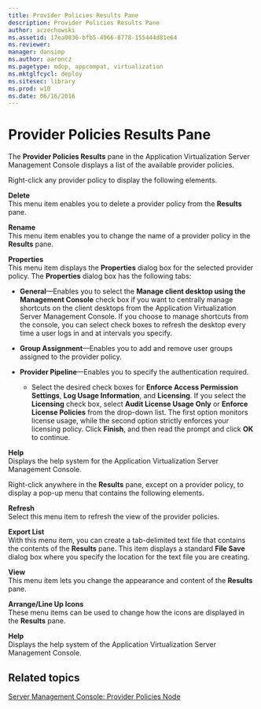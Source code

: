 ```yaml
---
title: Provider Policies Results Pane
description: Provider Policies Results Pane
author: aczechowski
ms.assetid: 17ea0836-bfb5-4966-8778-155444d81e64
ms.reviewer: 
manager: dansimp
ms.author: aaroncz
ms.pagetype: mdop, appcompat, virtualization
ms.mktglfcycl: deploy
ms.sitesec: library
ms.prod: w10
ms.date: 06/16/2016
---
```



# Provider Policies Results Pane


The **Provider Policies Results** pane in the Application Virtualization Server Management Console displays a list of the available provider policies.

Right-click any provider policy to display the following elements.

<a href="" id="delete"></a>**Delete**  
This menu item enables you to delete a provider policy from the **Results** pane.

<a href="" id="rename"></a>**Rename**  
This menu item enables you to change the name of a provider policy in the **Results** pane.

<a href="" id="properties"></a>**Properties**  
This menu item displays the **Properties** dialog box for the selected provider policy. The **Properties** dialog box has the following tabs:

-   **General**—Enables you to select the **Manage client desktop using the** **Management Console** check box if you want to centrally manage shortcuts on the client desktops from the Application Virtualization Server Management Console. If you choose to manage shortcuts from the console, you can select check boxes to refresh the desktop every time a user logs in and at intervals you specify.

-   **Group Assignment**—Enables you to add and remove user groups assigned to the provider policy.

-   **Provider Pipeline**—Enables you to specify the authentication required.

    -   Select the desired check boxes for **Enforce Access Permission Settings**, **Log Usage Information**, and **Licensing**. If you select the **Licensing** check box, select **Audit License Usage Only** or **Enforce License Policies** from the drop-down list. The first option monitors license usage, while the second option strictly enforces your licensing policy. Click **Finish**, and then read the prompt and click **OK** to continue.

<a href="" id="help"></a>**Help**  
Displays the help system for the Application Virtualization Server Management Console.

Right-click anywhere in the **Results** pane, except on a provider policy, to display a pop-up menu that contains the following elements.

<a href="" id="refresh"></a>**Refresh**  
Select this menu item to refresh the view of the provider policies.

<a href="" id="export-list"></a>**Export List**  
With this menu item, you can create a tab-delimited text file that contains the contents of the **Results** pane. This item displays a standard **File Save** dialog box where you specify the location for the text file you are creating.

<a href="" id="view"></a>**View**  
This menu item lets you change the appearance and content of the **Results** pane.

<a href="" id="arrange-line-up-icons"></a>**Arrange/Line Up Icons**  
These menu items can be used to change how the icons are displayed in the **Results** pane.

<a href="" id="help"></a>**Help**  
Displays the help system of the Application Virtualization Server Management Console.

## Related topics


[Server Management Console: Provider Policies Node](server-management-console-provider-policies-node.md)

 

 





